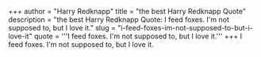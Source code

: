 +++
author = "Harry Redknapp"
title = "the best Harry Redknapp Quote"
description = "the best Harry Redknapp Quote: I feed foxes. I'm not supposed to, but I love it."
slug = "i-feed-foxes-im-not-supposed-to-but-i-love-it"
quote = '''I feed foxes. I'm not supposed to, but I love it.'''
+++
I feed foxes. I'm not supposed to, but I love it.
